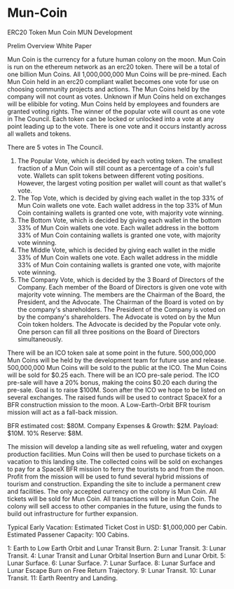 # Mun-Coin
ERC20 Token Mun Coin MUN Development


Prelim Overview White Paper

Mun Coin is the currency for a future human colony on the moon. 
Mun Coin is run on the ethereum network as an erc20 token.
There will be a total of one billion Mun Coins.
All 1,000,000,000 Mun Coins will be pre-mined.
Each Mun Coin held in an erc20 compliant wallet becomes one vote for use on choosing community projects and actions.
The Mun Coins held by the company will not count as votes.
Unknown if Mun Coins held on exchanges will be elibible for voting.
Mun Coins held by employees and founders are granted voting rights.
The winner of the popular vote will count as one vote in The Council.
Each token can be locked or unlocked into a vote at any point leading up to the vote.
There is one vote and it occurs instantly across all wallets and tokens.

There are 5 votes in The Council.

1. The Popular Vote, which is decided by each voting token.
  The smallest fraction of a Mun Coin will still count as a percentage of a coin's full vote. 
  Wallets can split tokens between different voting positions. However, the largest voting position per wallet will count as
  that wallet's vote.
2. The Top Vote, which is decided by giving each wallet in the top 33% of Mun Coin wallets one vote.
  Each wallet address in the top 33% of Mun Coin containing wallets is granted one vote, with majority vote winning.
3. The Bottom Vote, which is decided by giving each wallet in the bottom 33% of Mun Coin wallets one vote.
  Each wallet address in the bottom 33% of Mun Coin containing wallets is granted one vote, with majority vote winning.
4. The Middle Vote, which is decided by giving each wallet in the midle 33% of Mun Coin wallets one vote.
  Each wallet address in the middle 33% of Mun Coin containing wallets is granted one vote, with majorite vote winning.
5. The Company Vote, which is decided by the 3 Board of Directors of the Company.
  Each member of the Board of Directors is given one vote with majority vote winning.
  The members are the Chairman of the Board, the President, and the Advocate.
  The Chairman of the Board is voted on by the company's shareholders.
  The President of the Company is voted on by the company's shareholders.
  The Advocate is voted on by the Mun Coin token holders.
  The Advocate is decided by the Popular vote only.
  One person can fill all three positions on the Board of Directors simultaneously.
  
There will be an ICO token sale at some point in the future.
500,000,000 Mun Coins will be held by the development team for future use and release.
500,000,000 Mun Coins will be sold to the public at the ICO.
The Mun Coins will be sold for $0.25 each.
There will be an ICO pre-sale period.
The ICO pre-sale will have a 20% bonus, making the coins $0.20 each during the pre-sale.
Goal is to raise $100M.
Soon after the ICO we hope to be listed on several exchanges.
The raised funds will be used to contract SpaceX for a BFR construction mission to the moon. A Low-Earth-Orbit BFR tourism mission will act as a fall-back mission.

BFR estimated cost: $80M.
Company Expenses & Growth: $2M.
Payload: $10M.
10% Reserve: $8M.

The mission will develop a landing site as well refueling, water and oxygen production facilities.
Mun Coins will then be used to purchase tickets on a vacation to this landing site.
The collected coins will be sold on exchanges to pay for a SpaceX BFR mission to ferry the tourists to and from the moon.
Profit from the mission will be used to fund several hybrid missions of tourism and construction.
Expanding the site to include a permanent crew and facilities.
The only accepted currency on the colony is Mun Coin.
All tickets will be sold for Mun Coin.
All transactions will be in Mun Coin.
The colony will sell access to other companies in the future, using the funds to build out infrastructure for further expansion.

Typical Early Vacation: 
  Estimated Ticket Cost in USD: $1,000,000 per Cabin.
  Estimated Passener Capacity: 100 Cabins.


  1: Earth to Low Earth Orbit and Lunar Transit Burn.
  2: Lunar Transit.
  3: Lunar Transit.
  4: Lunar Transit and Lunar Orbital Insertion Burn and Lunar Orbit.
  5: Lunar Surface.
  6: Lunar Surface.
  7: Lunar Surface.
  8: Lunar Surface and Lunar Escape Burn on Free Return Trajectory.
  9: Lunar Transit.
  10: Lunar Transit.
  11: Earth Reentry and Landing.






